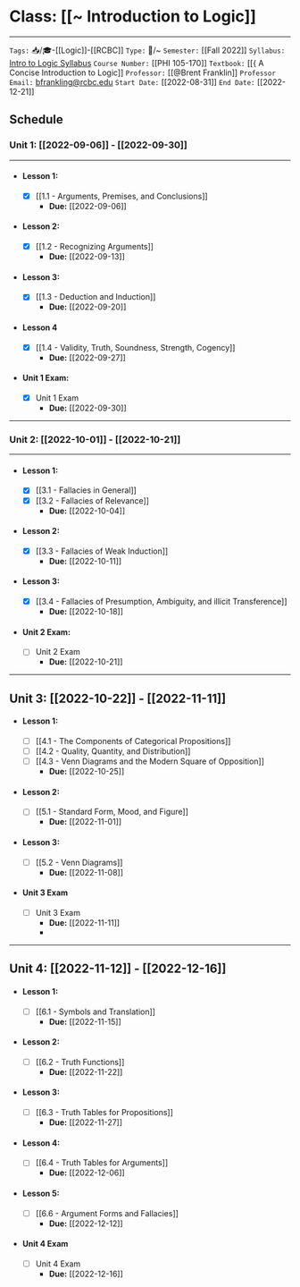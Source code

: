 # Class: [[~ Introduction to Logic]]
--- 
`Tags:` 📥/🎓-[[Logic]]-[[RCBC]]
`Type:` 🌱/~
`Semester:` [[Fall 2022]]
`Syllabus:` [Intro to Logic Syllabus](file:///C:/Users/Gary/Dropbox/PC/Documents/RCBC/Classes/PHI%20105%20-%20Introduction%20to%20Logic/PHI%20105%20-%20Syllabus.pdf)
`Course Number:` [[PHI 105-170]]
`Textbook:` [[{ A Concise Introduction to Logic]]
`Professor:` [[@Brent Franklin]]
	`Professor Email:` bfrankling@rcbc.edu
`Start Date:` [[2022-08-31]]
`End Date:` [[2022-12-21]]

## Schedule
###  Unit 1: [[2022-09-06]] - [[2022-09-30]]
---
- #### Lesson 1:
	- [x]   [[1.1 - Arguments, Premises, and Conclusions]]
		- **Due:** [[2022-09-06]]
- #### Lesson 2:
	- [x]  [[1.2 - Recognizing Arguments]]
		- **Due:** [[2022-09-13]]
- #### Lesson 3:
	- [x] [[1.3 - Deduction and Induction]]
		- **Due:** [[2022-09-20]]
- #### Lesson 4
	- [x] [[1.4 - Validity, Truth, Soundness, Strength, Cogency]]
		- **Due:** [[2022-09-27]]
- #### Unit 1 Exam:
	- [x] Unit 1 Exam
		- **Due:** [[2022-09-30]]
---
### Unit 2: [[2022-10-01]] - [[2022-10-21]]
---
- #### Lesson 1:
	- [x]  [[3.1 - Fallacies in General]]
	- [x] [[3.2 - Fallacies of Relevance]]
		- **Due:** [[2022-10-04]]
- #### Lesson 2:
	- [x] [[3.3 - Fallacies of Weak Induction]]
		- **Due:** [[2022-10-11]]
- #### Lesson 3:
	- [x] [[3.4 - Fallacies of Presumption, Ambiguity, and illicit Transference]]
		- **Due:** [[2022-10-18]]
- #### Unit 2 Exam:
	- [ ] Unit 2 Exam
		- **Due:** [[2022-10-21]]
---
## Unit 3: [[2022-10-22]] - [[2022-11-11]]
- #### Lesson 1:
	- [ ]  [[4.1 - The Components of Categorical Propositions]]
	- [ ] [[4.2 - Quality, Quantity, and Distribution]]
	- [ ] [[4.3 - Venn Diagrams and the Modern Square of Opposition]]
		- **Due:** [[2022-10-25]]
- #### Lesson 2:
	- [ ] [[5.1 - Standard Form, Mood, and Figure]]
		- **Due:** [[2022-11-01]]
- #### Lesson 3: 
	- [ ] [[5.2 - Venn Diagrams]]
		- **Due:** [[2022-11-08]]
- #### Unit 3 Exam
	- [ ] Unit 3 Exam
		- **Due:** [[2022-11-11]]
		- 
---
## Unit 4: [[2022-11-12]] - [[2022-12-16]]
- #### Lesson 1:
	- [ ] [[6.1 - Symbols and Translation]]
		- **Due:** [[2022-11-15]]
- #### Lesson 2:
	- [ ] [[6.2 - Truth Functions]]
		- **Due:** [[2022-11-22]]
- #### Lesson 3:
	- [ ] [[6.3 - Truth Tables for Propositions]]
		- **Due:** [[2022-11-27]]
- #### Lesson 4:
	- [ ] [[6.4 - Truth Tables for Arguments]]
		- **Due:** [[2022-12-06]]
- #### Lesson 5:
	- [ ] [[6.6 - Argument Forms and Fallacies]]
		- **Due:** [[2022-12-12]]
- #### Unit 4 Exam
	- [ ] Unit 4 Exam
		- **Due:** [[2022-12-16]]